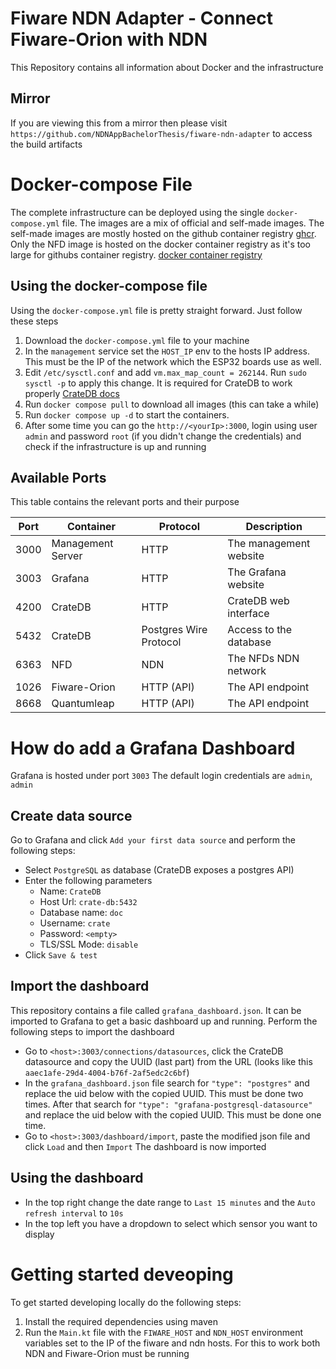 # Fiware NDN Adapter - Connect Fiware-Orion with NDN
This Repository contains all information about Docker and the infrastructure

## Mirror
If you are viewing this from a mirror then please visit `https://github.com/NDNAppBachelorThesis/fiware-ndn-adapter` to
access the build artifacts


# Docker-compose File
The complete infrastructure can be deployed using the single ``docker-compose.yml`` file. The images are a mix of 
official and self-made images. The self-made images are mostly hosted on the github container registry 
[ghcr](https://github.com/orgs/NDNAppBachelorThesis/packages).
Only the NFD image is hosted on the docker container registry as it's too large for githubs container registry.
[docker container registry](https://hub.docker.com/repository/docker/derteufelqwe/ndn-nfd)

## Using the docker-compose file
Using the ``docker-compose.yml`` file is pretty straight forward. Just follow these steps
1. Download the ``docker-compose.yml`` file to your machine
2. In the ``management`` service set the `HOST_IP` env to the hosts IP address. This must be the IP of the network 
   which the ESP32 boards use as well.
3. Edit ``/etc/sysctl.conf`` and add `vm.max_map_count = 262144`. Run `sudo sysctl -p` to apply this change. It is required
   for CrateDB to work properly [CrateDB docs](https://cratedb.com/docs/crate/howtos/en/latest/admin/bootstrap-checks.html#linux)
4. Run ``docker compose pull`` to download all images (this can take a while)
5. Run ``docker compose up -d`` to start the containers.
6. After some time you can go the ``http://<yourIp>:3000``, login using user `admin` and password `root` (if you didn't 
   change the credentials) and check if the infrastructure is up and running

## Available Ports
This table contains the relevant ports and their purpose

| Port | Container         | Protocol               | Description            |
|------|-------------------|------------------------|------------------------|
| 3000 | Management Server | HTTP                   | The management website |
| 3003 | Grafana           | HTTP                   | The Grafana website    |
| 4200 | CrateDB           | HTTP                   | CrateDB web interface  |
| 5432 | CrateDB           | Postgres Wire Protocol | Access to the database |
| 6363 | NFD               | NDN                    | The NFDs NDN network   |
| 1026 | Fiware-Orion      | HTTP (API)             | The API endpoint       |
| 8668 | Quantumleap       | HTTP (API)             | The API endpoint       |



# How do add a Grafana Dashboard
Grafana is hosted under port ``3003``
The default login credentials are ``admin``, `admin`

## Create data source
Go to Grafana and click ``Add your first data source`` and perform the following steps:
- Select ``PostgreSQL`` as database (CrateDB exposes a postgres API)
- Enter the following parameters
  - Name: ``CrateDB``
  - Host Url: ``crate-db:5432``
  - Database name: ``doc``
  - Username: ``crate``
  - Password: ``<empty>``
  - TLS/SSL Mode: ``disable``
- Click ``Save & test``

## Import the dashboard
This repository contains a file called ``grafana_dashboard.json``. 
It can be imported to Grafana to get a basic dashboard up and running.
Perform the following steps to import the dashboard
- Go to ``<host>:3003/connections/datasources``, click the CrateDB datasource and copy the UUID (last part) from the URL 
  (looks like this `aaec1afe-29d4-4004-b76f-2af5edc2c6bf`)
- In the ``grafana_dashboard.json`` file search for `"type": "postgres"` and replace the uid below with the copied UUID. 
  This must be done two times.
  After that search for `"type": "grafana-postgresql-datasource"` and replace the uid below with the copied UUID.
  This must be done one time.
- Go to ``<host>:3003/dashboard/import``, paste the modified json file and click `Load` and then `Import`
The dashboard is now imported

## Using the dashboard
- In the top right change the date range to ``Last 15 minutes`` and the `Auto refresh interval` to `10s`
- In the top left you have a dropdown to select which sensor you want to display


# Getting started deveoping
To get started developing locally do the following steps:
1. Install the required dependencies using maven
2. Run the `Main.kt` file with the `FIWARE_HOST` and `NDN_HOST` environment variables set to the 
   IP of the fiware and ndn hosts. For this to work both NDN and Fiware-Orion must be running